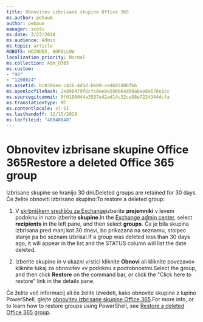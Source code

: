 ```yaml
---
title: Obnovitev izbrisane skupine Office 365
ms.author: pebaum
author: pebaum
manager: scotv
ms.date: 3/23/2018
ms.audience: Admin
ms.topic: article
ROBOTS: NOINDEX, NOFOLLOW
localization_priority: Normal
ms.collection: Adm_O365
ms.custom:
- "98"
- "1200024"
ms.assetid: bc0396ea-c426-4d1d-bb89-ced602d06fb6
ms.openlocfilehash: 2e89b479f8cfc0ee0e590b64d09abae8a678e1cc
ms.sourcegitcommit: 0f0186044a3597e42ad14c32ca58e7224344dcfa
ms.translationtype: MT
ms.contentlocale: sl-SI
ms.lasthandoff: 12/15/2019
ms.locfileid: "40048848"
---
```

# <a name="restore-a-deleted-office-365-group"></a><span data-ttu-id="13bf3-102">Obnovitev izbrisane skupine Office 365</span><span class="sxs-lookup"><span data-stu-id="13bf3-102">Restore a deleted Office 365 group</span></span>

<span data-ttu-id="13bf3-103">Izbrisane skupine se hranijo 30 dni.</span><span class="sxs-lookup"><span data-stu-id="13bf3-103">Deleted groups are retained for 30 days.</span></span> <span data-ttu-id="13bf3-104">Če želite obnoviti izbrisano skupino:</span><span class="sxs-lookup"><span data-stu-id="13bf3-104">To restore a deleted group:</span></span>
  
1. <span data-ttu-id="13bf3-105">V [skrbniškem središču za Exchange](https://outlook.office365.com/ecp/)izberite **prejemniki** v levem podoknu in nato izberite **skupine**.</span><span class="sxs-lookup"><span data-stu-id="13bf3-105">In the [Exchange admin center](https://outlook.office365.com/ecp/), select **recipients** in the left pane, and then select **groups**.</span></span> <span data-ttu-id="13bf3-106">Če je bila skupina izbrisana pred manj kot 30 dnevi, bo prikazana na seznamu, stolpec stanje pa bo seznam izbrisal.</span><span class="sxs-lookup"><span data-stu-id="13bf3-106">If a group was deleted less than 30 days ago, it will appear in the list and the STATUS column will list the date deleted.</span></span>

2. <span data-ttu-id="13bf3-107">Izberite skupino in v ukazni vrstici kliknite **Obnovi** ali kliknite povezavo» kliknite tukaj za obnovitev «v podoknu s podrobnostmi.</span><span class="sxs-lookup"><span data-stu-id="13bf3-107">Select the group, and then click **Restore** on the command bar, or click the "Click here to restore" link in the details pane.</span></span>

<span data-ttu-id="13bf3-108">Če želite več informacij ali če želite izvedeti, kako obnovite skupine z lupino PowerShell, glejte [obnovitev izbrisane skupine Office 365](https://go.microsoft.com/fwlink/?linkid=867802).</span><span class="sxs-lookup"><span data-stu-id="13bf3-108">For more info, or to learn how to restore groups using PowerShell, see [Restore a deleted Office 365 group](https://go.microsoft.com/fwlink/?linkid=867802).</span></span>
  
